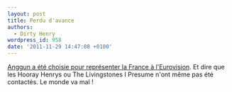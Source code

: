 ```yaml
---
layout: post
title: Perdu d'avance
authors:
  - Dirty Henry
wordpress_id: 958
date: '2011-11-29 14:47:08 +0100'
---
```

[Anggun a été choisie pour représenter la France à l'Eurovision](http://www.emarketool.fr/eurovision-anggun/). Et dire que les Hooray Henrys ou The Livingstones I Presume n'ont même pas été contactés. Le monde va mal !
